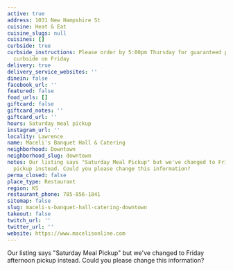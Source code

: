 ```yaml
---
active: true
address: 1031 New Hampshire St
cuisine: Heat & Eat
cuisine_slugs: null
cuisines: []
curbside: true
curbside_instructions: Please order by 5:00pm Thursday for guaranteed pick up at Maceli’s
  curbside on Friday
delivery: true
delivery_service_websites: ''
dinein: false
facebook_url: ''
featured: false
food_urls: []
giftcard: false
giftcard_notes: ''
giftcard_url: ''
hours: Saturday meal pickup
instagram_url: ''
locality: Lawrence
name: Maceli's Banquet Hall & Catering
neighborhood: Downtown
neighborhood_slug: downtown
notes: Our listing says "Saturday Meal Pickup" but we've changed to Friday afternoon
  pickup instead. Could you please change this information?
perma_closed: false
place_type: Restaurant
region: KS
restaurant_phone: 785-856-1841
sitemap: false
slug: maceli-s-banquet-hall-catering-downtown
takeout: false
twitch_url: ''
twitter_url: ''
website: https://www.macelisonline.com
---
```


Our listing says "Saturday Meal Pickup" but we've changed to Friday afternoon pickup instead. Could you please change this information?